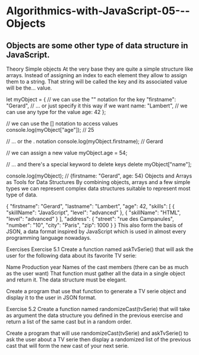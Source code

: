 # Algorithmics-with-JavaScript-05---Objects

## Objects are some other type of data structure in JavaScript.

Theory
Simple objects
At the very base they are quite a simple structure like arrays. Instead of assigning an index to each element they allow to assign them to a string. That string will be called the key and its associated value will be the... value.

let myObject = {
  // we can use the "" notation for the key
  "firstname": "Gerard",
  // ... or just specify it this way if we want
  name: "Lambert",
  // we can use any type for the value
  age: 42
};

// we can use the [] notation to access values
console.log(myObject["age"]); // 25

// ... or the . notation
console.log(myObject.firstname); // Gerard

// we can assign a new value
myObject.age = 54;

// ... and there's a special keyword to delete keys
delete myObject["name"];

console.log(myObject); // {firstname: "Gerard", age: 54}
Objects and Arrays as Tools for Data Structures
By combining objects, arrays and a few simple types we can represent complex data structures suitable to represent most type of data.

{
  "firstname": "Gerard",
  "lastname": "Lambert",
  "age": 42,
  "skills": [
    {
      "skillName": "JavaScript",
      "level": "advanced"
    },
    {
      "skillName": "HTML",
      "level": "advanced"
    }
  ],
  "address": {
    "street": "rue des Campanules",
    "number": "10",
    "city": "Paris",
    "zip": 1000
  }
}
This also form the basis of JSON, a data format inspired by JavaScript which is used in almost every programming language nowadays.

Exercises
Exercise 5.1
Create a function named askTvSerie() that will ask the user for the following data about its favorite TV serie:

Name
Production year
Names of the cast members (there can be as much as the user want)
That function must gather all the data in a single object and return it. The data structure must be elegant.

Create a program that use that function to generate a TV serie object and display it to the user in JSON format.

Exercise 5.2
Create a function named randomizeCast(tvSerie) that will take as argument the data structure you defined in the previous exercise and return a list of the same cast but in a random order.

Create a program that will use randomizeCast(tvSerie) and askTvSerie() to ask the user about a TV serie then display a randomized list of the previous cast that will form the new cast of your next serie.
